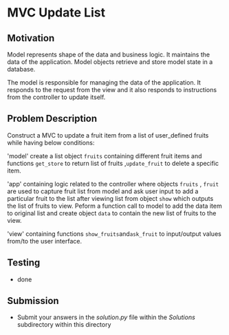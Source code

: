 #  MVC Update List 

## Motivation
Model represents shape of the data and business logic. It maintains the data of the application. Model objects retrieve and store model state in a database.

The model is responsible for managing the data of the application. It responds to the request from the view and it also responds to instructions from the controller to update itself.


## Problem Description
Construct a MVC to update a fruit item from a list  of user_defined fruits while having below conditions:

'model' create a list object `fruits` containing different fruit items  and functions `get_store` to return list of fruits ,`update_fruit` to delete a specific item. 

'app' containing logic related to the controller where objects `fruits` , `fruit` are used to capture fruit list from model and ask user input to add a particular fruit to the list after viewing list from object `show` which outputs the list of fruits to view. Peform a function call to model to add the data item to original list and create object `data` to contain the new list of fruits to the view. 

'view' containing functions `show_fruits`and`ask_fruit`  to input/output values from/to the user interface. 


## Testing
* done

## Submission
* Submit your answers in the *solution.py* file within the *Solutions* subdirectory within this directory

